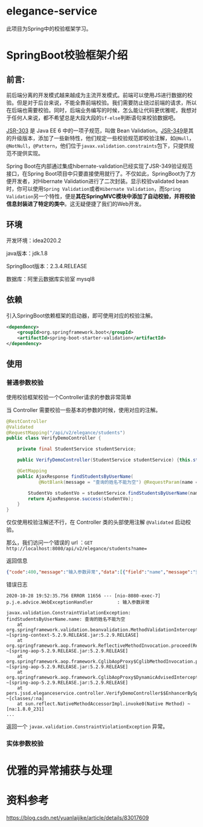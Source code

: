 # elegance-service

此项目为Spring中的校验框架学习。



# SpringBoot校验框架介绍

## 前言:

前后端分离的开发模式越来越成为主流开发模式。前端可以使用JS进行数据的校验。但是对于后台来说，不能全靠前端校验。我们需要防止绕过前端的请求，所以在后端也需要校验。同时，后端业务编写的时候，怎么能让代码更优雅呢，我想对于任何人来说，都不希望总是大段大段的`if-else`判断语句来校验数据吧。

[JSR-303](https://link.jianshu.com/?t=https://jcp.org/en/jsr/detail?id=303) 是 Java EE 6 中的一项子规范，叫做 Bean Validation。[JSR-349](https://jcp.org/en/jsr/detail?id=349)是其的升级版本，添加了一些新特性，他们规定一些校验规范即校验注解，如`@Null`，`@NotNull`，`@Pattern`，他们位于`javax.validation.constraints`包下，只提供规范不提供实现。

Spring Boot在内部通过集成hibernate-validation已经实现了JSR-349验证规范接口，在Spring Boot项目中只要直接使用就行了。不仅如此，SpringBoot为了方便开发者，对Hibernate Validation进行了二次封装。显示校验validated bean时，你可以使用`Spring Validation`或者`Hibernate Validation`，而`Spring Validation`另一个特性，便是**其在SpringMVC模块中添加了自动校验，并将校验信息封装进了特定的类中**。这无疑便捷了我们的Web开发。

## 环境

开发环境：idea2020.2

java版本：jdk.1.8

SpringBoot版本：2.3.4.RELEASE

数据库：阿里云数据库实验室 mysql8

## 依赖

引入SpringBoot依赖框架的启动器，即可使用对应的校验注解。

```xml
<dependency>
    <groupId>org.springframework.boot</groupId>
    <artifactId>spring-boot-starter-validation</artifactId>
</dependency>
```

## 使用

### 普通参数校验

使用校验框架校验一个Controller请求的参数非常简单

当 Controller 需要校验一些基本的参数的时候，使用对应的注解。

```java
@RestController
@Validated
@RequestMapping("/api/v2/elegance/students")
public class VerifyDemoController {

    private final StudentService studentService;

    public VerifyDemoController(StudentService studentService) {this.studentService = studentService;}

    @GetMapping
    public AjaxResponse findStudentsByUserName(
            @NotBlank(message = "查询的姓名不能为空") @RequestParam(name = "name") String name) {

        StudentVo studentVo = studentService.findStudentsByUserName(name);
        return AjaxResponse.success(studentVo);
    }
}
```

仅仅使用校验注解还不行，在 Controller 类的头部使用注解 `@Validated` 启动校验。

 

那么，我们访问一个错误的 url ：`GET http://localhost:8080/api/v2/elegance/students?name=`

返回信息

```json
{"code":400,"message":"输入参数异常","data":[{"field":"name","message":"查询的姓名不能为空"}]}
```

错误日志

```log
2020-10-28 19:52:35.756 ERROR 11656 --- [nio-8080-exec-7] p.j.e.advice.WebExceptionHandler         : 输入参数异常

javax.validation.ConstraintViolationException: findStudentsByUserName.name: 查询的姓名不能为空
	at org.springframework.validation.beanvalidation.MethodValidationInterceptor.invoke(MethodValidationInterceptor.java:116) ~[spring-context-5.2.9.RELEASE.jar:5.2.9.RELEASE]
	at org.springframework.aop.framework.ReflectiveMethodInvocation.proceed(ReflectiveMethodInvocation.java:186) ~[spring-aop-5.2.9.RELEASE.jar:5.2.9.RELEASE]
	at org.springframework.aop.framework.CglibAopProxy$CglibMethodInvocation.proceed(CglibAopProxy.java:749) ~[spring-aop-5.2.9.RELEASE.jar:5.2.9.RELEASE]
	at org.springframework.aop.framework.CglibAopProxy$DynamicAdvisedInterceptor.intercept(CglibAopProxy.java:691) ~[spring-aop-5.2.9.RELEASE.jar:5.2.9.RELEASE]
	at pers.jssd.eleganceservice.controller.VerifyDemoController$$EnhancerBySpringCGLIB$$ef60bb9f.findStudentsByUserName(<generated>) ~[classes/:na]
	at sun.reflect.NativeMethodAccessorImpl.invoke0(Native Method) ~[na:1.8.0_231]
...
```

返回一个 `javax.validation.ConstraintViolationException` 异常。



### 实体参数校验







# 优雅的异常捕获与处理







# 资料参考

https://blog.csdn.net/yuanlaijike/article/details/83017609

